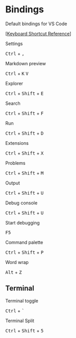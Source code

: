 # Bindings

Default bindings for VS Code

[[Keyboard Shortcut Reference](https://code.visualstudio.com/shortcuts/keyboard-shortcuts-windows.pdf)]

Settings

<kbd>Ctrl</kbd> + <kbd>,</kbd>

Markdown preview

<kbd>Ctrl</kbd> + <kbd>K</kbd> <kbd>V</kbd>

Explorer

<kbd>Ctrl</kbd> + <kbd>Shift</kbd> + <kbd>E</kbd>

Search

<kbd>Ctrl</kbd> + <kbd>Shift</kbd> + <kbd>F</kbd>

Run

<kbd>Ctrl</kbd> + <kbd>Shift</kbd> + <kbd>D</kbd>

Extensions

<kbd>Ctrl</kbd> + <kbd>Shift</kbd> + <kbd>X</kbd>

Problems

<kbd>Ctrl</kbd> + <kbd>Shift</kbd> + <kbd>M</kbd>

Output

<kbd>Ctrl</kbd> + <kbd>Shift</kbd> + <kbd>U</kbd>

Debug console

<kbd>Ctrl</kbd> + <kbd>Shift</kbd> + <kbd>U</kbd>

Start debugging

<kbd>F5</kbd>

Command palette

<kbd>Ctrl</kbd> + <kbd>Shift</kbd> + <kbd>P</kbd>

Word wrap

<kbd>Alt</kbd> + <kbd>Z</kbd>

## Terminal

Terminal toggle

<kbd>Ctrl</kbd> + <kbd>`</kbd>

Terminal Split

<kbd>Ctrl</kbd> + <kbd>Shift</kbd> + <kbd>5</kbd>
